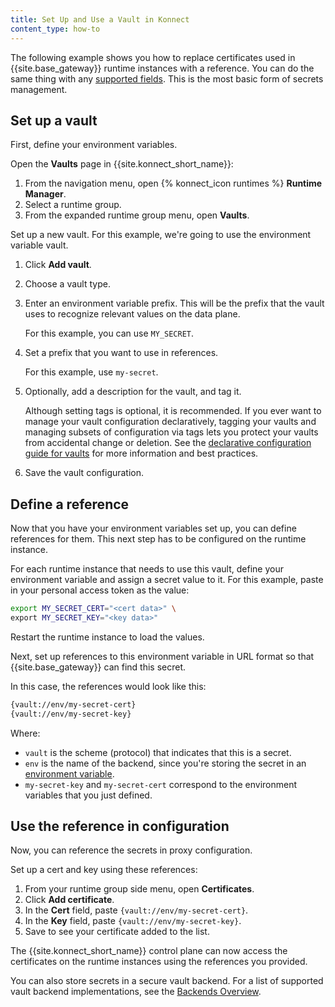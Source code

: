 ```yaml
---
title: Set Up and Use a Vault in Konnect
content_type: how-to
---
```



The following example shows you how to replace certificates used in {{site.base_gateway}}
runtime instances with a reference. You can do the same thing with any [supported fields](/gateway/latest/kong-enterprise/secrets-management/). This is the most basic form of secrets management. 


## Set up a vault

First, define your environment variables.

Open the **Vaults** page in {{site.konnect_short_name}}:
1. From the navigation menu, open {% konnect_icon runtimes %} **Runtime Manager**.
1. Select a runtime group.
1. From the expanded runtime group menu, open **Vaults**.

Set up a new vault. For this example, we're going to use the environment variable vault. 
1. Click **Add vault**.
1. Choose a vault type. 
1. Enter an environment variable prefix. This will be the prefix that the vault
uses to recognize relevant values on the data plane.

    For this example, you can use `MY_SECRET`.

1. Set a prefix that you want to use in references.

    For this example, use `my-secret`.

1. Optionally, add a description for the vault, and tag it.

    Although setting tags is optional, it is recommended. If you ever want to manage
    your vault configuration declaratively, tagging your vaults and managing subsets of configuration
    via tags lets you protect your vaults from accidental change or deletion.
    See the [declarative configuration guide for vaults](/deck/latest/guides/vaults/#best-practices)
    for more information and best practices.

1. Save the vault configuration.

## Define a reference

Now that you have your environment variables set up, you can define references for them.
This next step has to be configured on the runtime instance.

For each runtime instance that needs to use this vault,
define your environment variable and assign a secret value to it. For this example,
paste in your personal access token as the value:

```bash
export MY_SECRET_CERT="<cert data>" \
export MY_SECRET_KEY="<key data>"
```

Restart the runtime instance to load the values.

Next, set up references to this environment variable in URL format so that {{site.base_gateway}} can find this secret.

In this case, the references would look like this:

```bash
{vault://env/my-secret-cert}
{vault://env/my-secret-key}
```

Where:

* `vault` is the scheme (protocol) that indicates that this is a secret.
* `env` is the name of the backend, since you're storing the secret in an [environment variable](/gateway/latest/kong-enterprise/secrets-management/backends/env).
* `my-secret-key` and `my-secret-cert` correspond to the environment variables that you just defined.


## Use the reference in configuration

Now, you can reference the secrets in proxy configuration.

Set up a cert and key using these references:
1. From your runtime group side menu, open **Certificates**.
1. Click **Add certificate**.
1. In the **Cert** field, paste `{vault://env/my-secret-cert}`.
1. In the **Key** field, paste `{vault://env/my-secret-key}`.
1. Save to see your certificate added to the list.

The {{site.konnect_short_name}} control plane can now access the certificates
on the runtime instances using the references you provided.

You can also store secrets in a secure vault backend.
For a list of supported vault backend implementations, see the
[Backends Overview](https://github.com/gateway/latest/kong-enterprise/secrets-management/backends).
